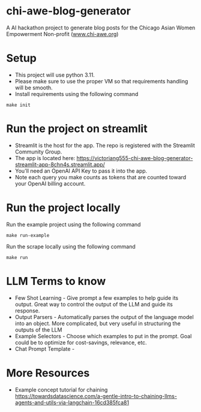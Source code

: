 # chi-awe-blog-generator
A AI hackathon project to generate blog posts for the Chicago Asian Women Empowerment Non-profit (www.chi-awe.org)

# Setup
- This project will use python 3.11. 
- Please make sure to use the proper VM so that requirements handling will be smooth.
- Install requirements using the following command
```
make init
```

# Run the project on streamlit
- Streamlit is the host for the app. The repo is registered with the Streamlit Community Group. 
- The app is located here: https://victoriang555-chi-awe-blog-generator-streamlit-app-8chn4s.streamlit.app/
- You'll need an OpenAI API Key to pass it into the app.
- Note each query you make counts as tokens that are counted toward your OpenAI billing account.

# Run the project locally
Run the example project using the following command
```
make run-example
```

Run the scrape locally using the following command
```
make run
```

# LLM Terms to know
- Few Shot Learning - Give prompt a few examples to help guide its output. Great way to control the output of the LLM and guide its response.
- Output Parsers - Automatically parses the output of the language model into an object. More complicated, but very useful in structuring the outputs of the LLM
- Example Selectors - Choose which examples to put in the prompt. Goal could be to optimize for cost-savings, relevance, etc.
- Chat Prompt Template - 

# More Resources
- Example concept tutorial for chaining https://towardsdatascience.com/a-gentle-intro-to-chaining-llms-agents-and-utils-via-langchain-16cd385fca81